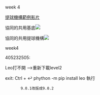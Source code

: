 week 4

[提球機構範例影片](https://youtu.be/lg7U3efS77w)

協同的共用基底![](https://s40523205.gitbooks.io/cd2018/content/assets/4-1-1.png?raw=true)

協同的共用提球機構![](https://s40523205.gitbooks.io/cd2018/content/4-2-1.png?raw=true)

week4


405232505:

Leo打不開 -->重新下載level2

exit: Ctrl + ↩
           phython -m pip install leo 執行

           9.0.1改版成9.0.2
